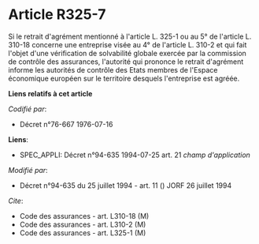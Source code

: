 # Article R325-7

Si le retrait d'agrément mentionné à l'article L. 325-1 ou au 5° de l'article L. 310-18 concerne une entreprise visée au 4°
de l'article L. 310-2 et qui fait l'objet d'une vérification de solvabilité globale exercée par la commission de contrôle des
assurances, l'autorité qui prononce le retrait d'agrément informe les autorités de contrôle des Etats membres de l'Espace
économique européen sur le territoire desquels l'entreprise est agréée.

**Liens relatifs à cet article**

_Codifié par_:

  - Décret n°76-667 1976-07-16

**Liens**:

  - SPEC_APPLI: Décret n°94-635 1994-07-25 art. 21 *champ d'application*

_Modifié par_:

  - Décret n°94-635 du 25 juillet 1994 - art. 11 () JORF 26 juillet 1994

_Cite_:

  - Code des assurances - art. L310-18 (M)
  - Code des assurances - art. L310-2 (M)
  - Code des assurances - art. L325-1 (M)
